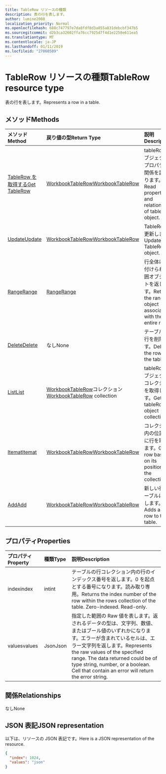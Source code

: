 ```yaml
---
title: TableRow リソースの種類
description: 表の行を表します。
author: lumine2008
localization_priority: Normal
ms.openlocfilehash: 688c747797e7da8fdf8d3a855a831debcbf347b5
ms.sourcegitcommit: d2b3ca32602ffa76cc7925d7f4d1e2258e611ea5
ms.translationtype: MT
ms.contentlocale: ja-JP
ms.lasthandoff: 01/11/2019
ms.locfileid: "27860509"
---
```

# <a name="tablerow-resource-type"></a><span data-ttu-id="f4af5-103">TableRow リソースの種類</span><span class="sxs-lookup"><span data-stu-id="f4af5-103">TableRow resource type</span></span>

<span data-ttu-id="f4af5-104">表の行を表します。</span><span class="sxs-lookup"><span data-stu-id="f4af5-104">Represents a row in a table.</span></span>


## <a name="methods"></a><span data-ttu-id="f4af5-105">メソッド</span><span class="sxs-lookup"><span data-stu-id="f4af5-105">Methods</span></span>

| <span data-ttu-id="f4af5-106">メソッド</span><span class="sxs-lookup"><span data-stu-id="f4af5-106">Method</span></span>           | <span data-ttu-id="f4af5-107">戻り値の型</span><span class="sxs-lookup"><span data-stu-id="f4af5-107">Return Type</span></span>    |<span data-ttu-id="f4af5-108">説明</span><span class="sxs-lookup"><span data-stu-id="f4af5-108">Description</span></span>|
|:---------------|:--------|:----------|
|[<span data-ttu-id="f4af5-109">TableRow を取得する</span><span class="sxs-lookup"><span data-stu-id="f4af5-109">Get TableRow</span></span>](../api/tablerow-get.md) | [<span data-ttu-id="f4af5-110">WorkbookTableRow</span><span class="sxs-lookup"><span data-stu-id="f4af5-110">WorkbookTableRow</span></span>](tablerow.md) |<span data-ttu-id="f4af5-111">tableRow オブジェクトのプロパティと関係を読み取ります。</span><span class="sxs-lookup"><span data-stu-id="f4af5-111">Read properties and relationships of tableRow object.</span></span>|
|[<span data-ttu-id="f4af5-112">Update</span><span class="sxs-lookup"><span data-stu-id="f4af5-112">Update</span></span>](../api/tablerow-update.md) | [<span data-ttu-id="f4af5-113">WorkbookTableRow</span><span class="sxs-lookup"><span data-stu-id="f4af5-113">WorkbookTableRow</span></span>](tablerow.md)  |<span data-ttu-id="f4af5-114">TableRow を更新します。</span><span class="sxs-lookup"><span data-stu-id="f4af5-114">Update TableRow object.</span></span> |
|[<span data-ttu-id="f4af5-115">Range</span><span class="sxs-lookup"><span data-stu-id="f4af5-115">Range</span></span>](../api/tablerow-range.md)|[<span data-ttu-id="f4af5-116">Range</span><span class="sxs-lookup"><span data-stu-id="f4af5-116">Range</span></span>](range.md)|<span data-ttu-id="f4af5-117">行全体に関連付けられた範囲オブジェクトを返します。</span><span class="sxs-lookup"><span data-stu-id="f4af5-117">Returns the range object associated with the entire row.</span></span>|
|[<span data-ttu-id="f4af5-118">Delete</span><span class="sxs-lookup"><span data-stu-id="f4af5-118">Delete</span></span>](../api/tablerow-delete.md)|<span data-ttu-id="f4af5-119">なし</span><span class="sxs-lookup"><span data-stu-id="f4af5-119">None</span></span>|<span data-ttu-id="f4af5-120">テーブルから行を削除します。</span><span class="sxs-lookup"><span data-stu-id="f4af5-120">Deletes the row from the table.</span></span>|
|[<span data-ttu-id="f4af5-121">List</span><span class="sxs-lookup"><span data-stu-id="f4af5-121">List</span></span>](../api/tablerow-list.md) | <span data-ttu-id="f4af5-122">[WorkbookTableRow](tablerow.md)コレクション</span><span class="sxs-lookup"><span data-stu-id="f4af5-122">[WorkbookTableRow](tablerow.md) collection</span></span> |<span data-ttu-id="f4af5-123">tableRow オブジェクトのコレクションを取得します。</span><span class="sxs-lookup"><span data-stu-id="f4af5-123">Get tableRow object collection.</span></span> |
|[<span data-ttu-id="f4af5-124">Itemat</span><span class="sxs-lookup"><span data-stu-id="f4af5-124">Itemat</span></span>](../api/tablerowcollection-itemat.md)|[<span data-ttu-id="f4af5-125">WorkbookTableRow</span><span class="sxs-lookup"><span data-stu-id="f4af5-125">WorkbookTableRow</span></span>](tablerow.md)|<span data-ttu-id="f4af5-126">コレクション内の位置を基に行を取得します。</span><span class="sxs-lookup"><span data-stu-id="f4af5-126">Gets a row based on its position in the collection.</span></span>|
|[<span data-ttu-id="f4af5-127">Add</span><span class="sxs-lookup"><span data-stu-id="f4af5-127">Add</span></span>](../api/tablerowcollection-add.md)|[<span data-ttu-id="f4af5-128">WorkbookTableRow</span><span class="sxs-lookup"><span data-stu-id="f4af5-128">WorkbookTableRow</span></span>](tablerow.md)|<span data-ttu-id="f4af5-129">新しい行をテーブルに追加します。</span><span class="sxs-lookup"><span data-stu-id="f4af5-129">Adds a new row to the table.</span></span>|

## <a name="properties"></a><span data-ttu-id="f4af5-130">プロパティ</span><span class="sxs-lookup"><span data-stu-id="f4af5-130">Properties</span></span>
| <span data-ttu-id="f4af5-131">プロパティ</span><span class="sxs-lookup"><span data-stu-id="f4af5-131">Property</span></span>     | <span data-ttu-id="f4af5-132">種類</span><span class="sxs-lookup"><span data-stu-id="f4af5-132">Type</span></span>   |<span data-ttu-id="f4af5-133">説明</span><span class="sxs-lookup"><span data-stu-id="f4af5-133">Description</span></span>|
|:---------------|:--------|:----------|
|<span data-ttu-id="f4af5-134">index</span><span class="sxs-lookup"><span data-stu-id="f4af5-134">index</span></span>|<span data-ttu-id="f4af5-135">int</span><span class="sxs-lookup"><span data-stu-id="f4af5-135">int</span></span>|<span data-ttu-id="f4af5-p101">テーブルの行コレクション内の行のインデックス番号を返します。0 を起点とする番号になります。読み取り専用。</span><span class="sxs-lookup"><span data-stu-id="f4af5-p101">Returns the index number of the row within the rows collection of the table. Zero-indexed. Read-only.</span></span>|
|<span data-ttu-id="f4af5-139">values</span><span class="sxs-lookup"><span data-stu-id="f4af5-139">values</span></span>|<span data-ttu-id="f4af5-140">Json</span><span class="sxs-lookup"><span data-stu-id="f4af5-140">Json</span></span>|<span data-ttu-id="f4af5-p102">指定した範囲の Raw 値を表します。返されるデータの型は、文字列、数値、またはブール値のいずれかになります。エラーが含まれているセルは、エラー文字列を返します。</span><span class="sxs-lookup"><span data-stu-id="f4af5-p102">Represents the raw values of the specified range. The data returned could be of type string, number, or a boolean. Cell that contain an error will return the error string.</span></span>|

## <a name="relationships"></a><span data-ttu-id="f4af5-144">関係</span><span class="sxs-lookup"><span data-stu-id="f4af5-144">Relationships</span></span>
<span data-ttu-id="f4af5-145">なし</span><span class="sxs-lookup"><span data-stu-id="f4af5-145">None</span></span>


## <a name="json-representation"></a><span data-ttu-id="f4af5-146">JSON 表記</span><span class="sxs-lookup"><span data-stu-id="f4af5-146">JSON representation</span></span>

<span data-ttu-id="f4af5-147">以下は、リソースの JSON 表記です。</span><span class="sxs-lookup"><span data-stu-id="f4af5-147">Here is a JSON representation of the resource.</span></span>

<!--{
  "blockType": "resource",
  "optionalProperties": [],
  "baseType": "microsoft.graph.entity",
  "@odata.type": "microsoft.graph.workbookTableRow"
}-->

```json
{
  "index": 1024,
  "values": "json"
}

```

<!-- uuid: 8fcb5dbc-d5aa-4681-8e31-b001d5168d79
2015-10-25 14:57:30 UTC -->
<!-- {
  "type": "#page.annotation",
  "description": "TableRow resource",
  "keywords": "",
  "section": "documentation",
  "tocPath": ""
}-->
